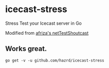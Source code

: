 # icecast-stress
Stress Test your Icecast server in Go

Modified from [afriza's netTestShoutcast](https://github.com/afriza/netTestShoutcast)

## Works great.

```
go get -v -u github.com/hazrd/icecast-stress
```
